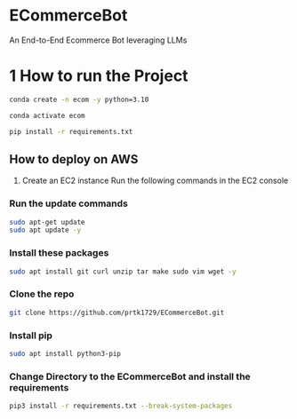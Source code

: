 # ECommerceBot
An End-to-End Ecommerce Bot leveraging LLMs


# 1 How to run the Project
```bash
conda create -n ecom -y python=3.10
```

```bash
conda activate ecom
```

```bash
pip install -r requirements.txt
```


## How to deploy on AWS
1. Create an EC2 instance
Run the following commands in the EC2 console

### Run the update commands
```bash
sudo apt-get update
sudo apt update -y
```

### Install these packages
```bash
sudo apt install git curl unzip tar make sudo vim wget -y
```

### Clone the repo
```bash
git clone https://github.com/prtk1729/ECommerceBot.git
```
### Install pip
```bash
sudo apt install python3-pip 
```

### Change Directory to the ECommerceBot and install the requirements
```bash
pip3 install -r requirements.txt --break-system-packages
```


